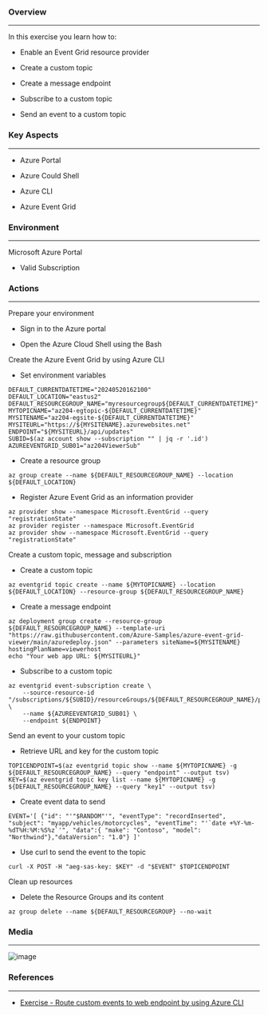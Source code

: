 
### Overview
---
In this exercise you learn how to:

- Enable an Event Grid resource provider

- Create a custom topic

- Create a message endpoint

- Subscribe to a custom topic

- Send an event to a custom topic
   
### Key Aspects
---
- Azure Portal

- Azure Could Shell

- Azure CLI

- Azure Event Grid

### Environment
---
Microsoft Azure Portal
- Valid Subscription

### Actions
---
Prepare your environment
  
  - Sign in to the Azure portal

  - Open the Azure Cloud Shell using the Bash

Create the Azure Event Grid by using Azure CLI

  - Set environment variables
```
DEFAULT_CURRENTDATETIME="20240520162100"
DEFAULT_LOCATION="eastus2"
DEFAULT_RESOURCEGROUP_NAME="myresourcegroup${DEFAULT_CURRENTDATETIME}"
MYTOPICNAME="az204-egtopic-${DEFAULT_CURRENTDATETIME}"
MYSITENAME="az204-egsite-${DEFAULT_CURRENTDATETIME}"
MYSITEURL="https://${MYSITENAME}.azurewebsites.net"
ENDPOINT="${MYSITEURL}/api/updates"
SUBID=$(az account show --subscription "" | jq -r '.id')
AZUREEVENTGRID_SUB01="az204ViewerSub"
```

  - Create a resource group
```
az group create --name ${DEFAULT_RESOURCEGROUP_NAME} --location ${DEFAULT_LOCATION}
```

  - Register Azure Event Grid as an information provider
```
az provider show --namespace Microsoft.EventGrid --query "registrationState"
az provider register --namespace Microsoft.EventGrid
az provider show --namespace Microsoft.EventGrid --query "registrationState"
```

Create a custom topic, message and subscription

  - Create a custom topic
```
az eventgrid topic create --name ${MYTOPICNAME} --location ${DEFAULT_LOCATION} --resource-group ${DEFAULT_RESOURCEGROUP_NAME}
```

  - Create a message endpoint
```
az deployment group create --resource-group ${DEFAULT_RESOURCEGROUP_NAME} --template-uri "https://raw.githubusercontent.com/Azure-Samples/azure-event-grid-viewer/main/azuredeploy.json" --parameters siteName=${MYSITENAME} hostingPlanName=viewerhost
echo "Your web app URL: ${MYSITEURL}"
```

  - Subscribe to a custom topic
```
az eventgrid event-subscription create \
    --source-resource-id "/subscriptions/${SUBID}/resourceGroups/${DEFAULT_RESOURCEGROUP_NAME}/providers/Microsoft.EventGrid/topics/${MYTOPICNAME}" \
    --name ${AZUREEVENTGRID_SUB01} \
    --endpoint ${ENDPOINT}
```

Send an event to your custom topic

  - Retrieve URL and key for the custom topic
```
TOPICENDPOINT=$(az eventgrid topic show --name ${MYTOPICNAME} -g ${DEFAULT_RESOURCEGROUP_NAME} --query "endpoint" --output tsv)
KEY=$(az eventgrid topic key list --name ${MYTOPICNAME} -g ${DEFAULT_RESOURCEGROUP_NAME} --query "key1" --output tsv)
```
  
  - Create event data to send
```
EVENT='[ {"id": "'"$RANDOM"'", "eventType": "recordInserted", "subject": "myapp/vehicles/motorcycles", "eventTime": "'`date +%Y-%m-%dT%H:%M:%S%z`'", "data":{ "make": "Contoso", "model": "Northwind"},"dataVersion": "1.0"} ]'
```

  - Use curl to send the event to the topic
```
curl -X POST -H "aeg-sas-key: $KEY" -d "$EVENT" $TOPICENDPOINT
```

Clean up resources

  - Delete the Resource Groups and its content
```
az group delete --name ${DEFAULT_RESOURCEGROUP} --no-wait
```


### Media
---
![image](https://github.com/ViCunha/Lab-Azure-AzureEventGrid-OnAzurePortal/assets/65992033/f2b8b678-58f5-4d73-9c61-1ee238f45876)


### References
---
- [Exercise - Route custom events to web endpoint by using Azure CLI](https://learn.microsoft.com/en-us/training/modules/azure-event-grid/8-event-grid-custom-events)
